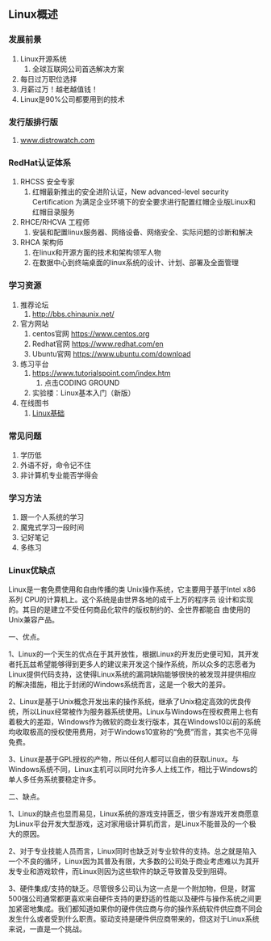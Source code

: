 ## Linux概述 ##
### 发展前景 ###
1. Linux开源系统
	1. 全球互联网公司首选解决方案
2. 每日过万职位选择
3. 月薪过万！越老越值钱！
4. Linux是90%公司都要用到的技术

### 发行版排行版 ###
1. www.distrowatch.com

### RedHat认证体系 ###
1. RHCSS 安全专家
	1.  红帽最新推出的安全进阶认证，New advanced-level security Certification 为满足企业环境下的安全要求进行配置红帽企业版Linux和红帽目录服务	
2. RHCE/RHCVA 工程师
	1. 安装和配置linux服务器、网络设备、网络安全、实际问题的诊断和解决
3. RHCA 架构师
	1. 在linux和开源方面的技术和架构领军人物
	2. 在数据中心到终端桌面的linux系统的设计、计划、部署及全面管理

### 学习资源 ###
1. 推荐论坛
	1. http://bbs.chinaunix.net/
2. 官方网站
	1. centos官网 https://www.centos.org
	2. Redhat官网 https://www.redhat.com/en
	3. Ubuntu官网 https://www.ubuntu.com/download
3. 练习平台
	1. https://www.tutorialspoint.com/index.htm
		1. 点击CODING GROUND
	2. 实验楼：Linux基本入门（新版）
4. 在线图书
	1. [Linux基础](https://linuxtools-rst.readthedocs.io/zh_CN/latest/base/index.html)

### 常见问题 ###
1. 学历低
2. 外语不好，命令记不住
3. 非计算机专业能否学得会

### 学习方法 ###
1. 跟一个人系统的学习
2. 魔鬼式学习一段时间
3. 记好笔记
4. 多练习

### Linux优缺点 ###
Linux是一套免费使用和自由传播的类 Unix操作系统，它主要用于基于Intel x86系列 CPU的计算机上。这个系统是由世界各地的成千上万的程序员 设计和实现的。其目的是建立不受任何商品化软件的版权制约的、全世界都能自 由使用的 Unix兼容产品。

一、优点。

1、Linux的一个天生的优点在于其开放性，根据Linux的开发历史便可知，其开发者托瓦兹希望能够得到更多人的建议来开发这个操作系统，所以众多的志愿者为Linux提供代码支持，这使得Linux系统的漏洞缺陷能够很快的被发现并提供相应的解决措施，相比于封闭的Windows系统而言，这是一个极大的差异。

2、Linux是基于Unix概念开发出来的操作系统，继承了Unix稳定高效的优良传统，所以Linux经常被作为服务器系统使用。Linux与Windows在授权费用上也有着极大的差距，Windows作为微软的商业发行版本，其在Windows10以前的系统均收取极高的授权使用费用，对于Windows10宣称的“免费”而言，其实也不见得免费。

3、Linux是基于GPL授权的产物，所以任何人都可以自由的获取Linux。与Windows系统不同，Linux主机可以同时允许多人上线工作，相比于Windows的单人多任务系统要稳定许多。

二、缺点。

1、Linux的缺点也显而易见，Linux系统的游戏支持匮乏，很少有游戏开发商愿意为Linux平台开发大型游戏，这对家用级计算机而言，是Linux不能普及的一个极大的原因。

2、对于专业技能人员而言，Linux同时也缺乏对专业软件的支持。总之就是陷入一个不良的循环，Linux因为其普及有限，大多数的公司处于商业考虑难以为其开发专业和游戏软件，而Linux则因为这些软件的缺乏导致普及受到阻碍。

3、硬件集成/支持的缺乏。尽管很多公司认为这一点是一个附加物，但是，财富500强公司通常都更喜欢来自硬件支持的更舒适的性能以及硬件与操作系统之间更加紧密地集成。我们都知道如果你的硬件供应商与你的操作系统软件供应商不同会发生什么或者受到什么职责。驱动支持是硬件供应商带来的，但这对于Linux系统来说，一直是一个挑战。

